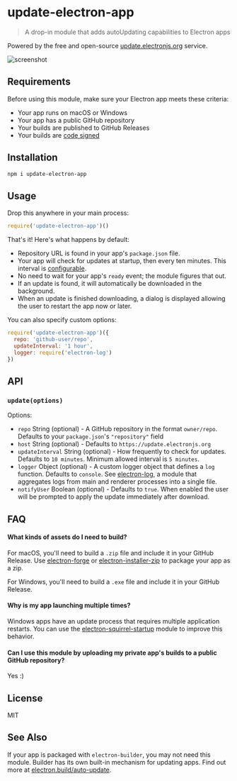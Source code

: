 # update-electron-app

> A drop-in module that adds autoUpdating capabilities to Electron apps

Powered by the free and open-source [update.electronjs.org](https://update.electronjs.org) service.

![screenshot](screenshot.png)

## Requirements

Before using this module, make sure your Electron app meets these criteria:

- Your app runs on macOS or Windows
- Your app has a public GitHub repository
- Your builds are published to GitHub Releases
- Your builds are [code signed]

## Installation

```sh
npm i update-electron-app
```

## Usage

Drop this anywhere in your main process:

```js
require('update-electron-app')()
```

That's it! Here's what happens by default:

- Repository URL is found in your app's `package.json` file.
- Your app will check for updates at startup, then every ten minutes. This interval is [configurable](#API).
- No need to wait for your app's `ready` event; the module figures that out.
- If an update is found, it will automatically be downloaded in the background.
- When an update is finished downloading, a dialog is displayed allowing the user to restart the app now or later.

You can also specify custom options:

```js
require('update-electron-app')({
  repo: 'github-user/repo',
  updateInterval: '1 hour',
  logger: require('electron-log')
})
```

## API

### `update(options)`

Options:

- `repo` String (optional) - A GitHub repository in the format `owner/repo`. Defaults to your `package.json`'s `"repository"` field
- `host` String (optional) - Defaults to `https://update.electronjs.org`
- `updateInterval` String (optional) - How frequently to check for updates. Defaults to `10 minutes`. Minimum allowed interval is `5 minutes`.
- `logger` Object (optional) - A custom logger object that defines a `log` function. Defaults to `console`. See [electron-log](https://github.com/megahertz/electron-log), a module that aggregates logs from main and renderer processes into a single file.
- `notifyUser` Boolean (optional) - Defaults to `true`.  When enabled the user will be
  prompted to apply the update immediately after download.

## FAQ

#### What kinds of assets do I need to build?

For macOS, you'll need to build a `.zip` file and include it in your GitHub Release.
Use [electron-forge] or [electron-installer-zip] to package your app as a zip.

For Windows, you'll need to build a `.exe` file and include it in your GitHub Release.

#### Why is my app launching multiple times?

Windows apps have an update process that requires multiple application restarts.
You can use the [electron-squirrel-startup](https://github.com/mongodb-js/electron-squirrel-startup) module to improve this
behavior.

#### Can I use this module by uploading my private app's builds to a public GitHub repository?

Yes :)

## License

MIT

## See Also

If your app is packaged with `electron-builder`, you may not need this module.
Builder has its own built-in mechanism for updating apps. Find out more at
[electron.build/auto-update](https://www.electron.build/auto-update).

[electron-forge]: https://github.com/electron-userland/electron-forge
[electron-installer-zip]: https://github.com/mongodb-js/electron-installer-zip
[code signed]: https://github.com/electron/electron/blob/master/docs/tutorial/code-signing.md
